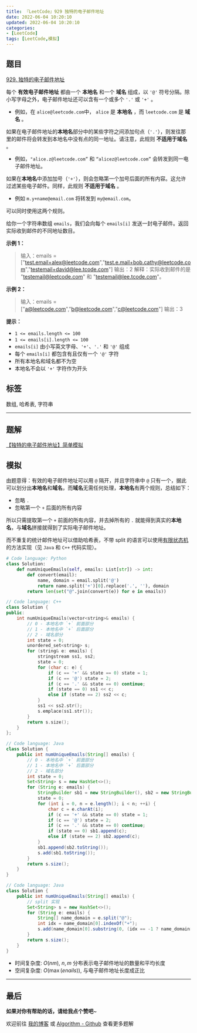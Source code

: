 ```yaml
---
title: 『LeetCode』929 独特的电子邮件地址
date: 2022-06-04 10:20:10
updated: 2022-06-04 10:20:10
categories:
- [LeetCode]
tags: [LeetCode,模拟]
---
```

## 题目

[929. 独特的电子邮件地址](https://leetcode.cn/problems/unique-email-addresses/)

<!--more-->

每个 **有效电子邮件地址** 都由一个 **本地名** 和一个 **域名** 组成，以 `'@'` 符号分隔。除小写字母之外，电子邮件地址还可以含有一个或多个 `'.'` 或 `'+'` 。

- 例如，在 `alice@leetcode.com`中， `alice` 是 **本地名** ，而 `leetcode.com` 是 **域名** 。

如果在电子邮件地址的**本地名**部分中的某些字符之间添加句点（`'.'`），则发往那里的邮件将会转发到本地名中没有点的同一地址。请注意，此规则 **不适用于域名** 。

- 例如，`"alice.z@leetcode.com”` 和 `“alicez@leetcode.com”` 会转发到同一电子邮件地址。

如果在**本地名**中添加加号（`'+'`），则会忽略第一个加号后面的所有内容。这允许过滤某些电子邮件。同样，此规则 **不适用于域名** 。

- 例如 `m.y+name@email.com` 将转发到 `my@email.com`。

可以同时使用这两个规则。

给你一个字符串数组 `emails`，我们会向每个 `emails[i]` 发送一封电子邮件。返回实际收到邮件的不同地址数目。

**示例 1：**

> 输入：emails = ["test.email+alex@leetcode.com","test.e.mail+bob.cathy@leetcode.com","testemail+david@lee.tcode.com"]
> 输出：2
> 解释：实际收到邮件的是 "testemail@leetcode.com" 和 "testemail@lee.tcode.com"。

**示例 2：**

> 输入：emails = ["a@leetcode.com","b@leetcode.com","c@leetcode.com"]
> 输出：3

**提示：**

- `1 <= emails.length <= 100`
- `1 <= emails[i].length <= 100`
- `emails[i]` 由小写英文字母、`'+'`、`'.'` 和 `'@'` 组成
- 每个 `emails[i]` 都包含有且仅有一个 `'@'` 字符
- 所有本地名和域名都不为空
- 本地名不会以 `'+'` 字符作为开头

## 标签

数组, 哈希表, 字符串

---

## 题解

[【独特的电子邮件地址】简单模拟](https://leetcode.cn/problems/unique-email-addresses/solution/by-meteordream-o41o/)

## 模拟

由题意得：有效的电子邮件地址可以用 `@` 隔开，并且字符串中 `@` 只有一个，据此可以划分出**本地名**和**域名**，而**域名**无需任何处理，**本地名**有两个规则，总结如下：

- 忽略 `.`
- 忽略第一个 `+` 后面的所有内容

所以只需提取第一个 `+` 前面的所有内容，并去掉所有的 `.` 就能得到真实的**本地名**，与**域名**拼接就得到了实际电子邮件地址。

而不重复的统计邮件地址可以借助哈希表，不带 split 的语言可以使用[有限状态机](https://oiwiki.com/string/automaton/)的方法实现（见 `Java` 和 `C++` 代码实现）。

```Python
# Code language: Python
class Solution:
    def numUniqueEmails(self, emails: List[str]) -> int:
        def convert(email):
            name, domain = email.split('@')
            return name.split('+')[0].replace('.', ''), domain
        return len(set("@".join(convert(e)) for e in emails))
```

```C++
// Code language: C++
class Solution {
public:
    int numUniqueEmails(vector<string>& emails) {
        // 0 - 本地名中 `+` 前面部分
        // 1 - 本地名中 `+` 后面部分
        // 2 - 域名部分
        int state = 0;
        unordered_set<string> s;
        for (string& e: emails) {
            stringstream ss1, ss2;
            state = 0;
            for (char c: e) {
                if (c == '+' && state == 0) state = 1;
                if (c == '@') state = 2;
                if (c == '.' && state == 0) continue;
                if (state == 0) ss1 << c;
                else if (state == 2) ss2 << c;
            }
            ss1 << ss2.str();
            s.emplace(ss1.str());
        }
        return s.size();
    }
};
```

```Java
// Code language: Java
class Solution {
    public int numUniqueEmails(String[] emails) {
        // 0 - 本地名中 `+` 前面部分
        // 1 - 本地名中 `+` 后面部分
        // 2 - 域名部分
        int state = 0;
        Set<String> s = new HashSet<>();
        for (String e: emails) {
            StringBuilder sb1 = new StringBuilder(), sb2 = new StringBuilder();
            state = 0;
            for (int i = 0, n = e.length(); i < n; ++i) {
                char c = e.charAt(i);
                if (c == '+' && state == 0) state = 1;
                if (c == '@') state = 2;
                if (c == '.' && state == 0) continue;
                if (state == 0) sb1.append(c);
                else if (state == 2) sb2.append(c);
            }
            sb1.append(sb2.toString());
            s.add(sb1.toString());
        }
        return s.size();
    }
}
```

```Java
// Code language: Java
class Solution {
    public int numUniqueEmails(String[] emails) {
        // split 实现
        Set<String> s = new HashSet<>();
        for (String e: emails) {
            String[] name_domain = e.split("@");
            int idx = name_domain[0].indexOf("+");
            s.add(name_domain[0].substring(0, (idx == -1 ? name_domain[0].length() : idx)).replace(".", "") + "@" + name_domain[1]);
        }
        return s.size();
    }
}
```

- 时间复杂度: $O(nm)$, $n, m$ 分布表示电子邮件地址的数量和平均长度
- 空间复杂度: $O(\max (enails))$, 与电子邮件地址长度成正比

---

## 最后

**如果对你有帮助的话，请给我点个赞吧**~

欢迎前往 [我的博客](https://meteordream.github.io/categories/LeetCode/) 或 [Algorithm - Github](https://github.com/MeteorDream/Algorithm) 查看更多题解
